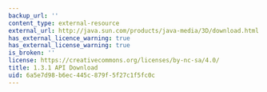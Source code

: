 ```yaml
---
backup_url: ''
content_type: external-resource
external_url: http://java.sun.com/products/java-media/3D/download.html
has_external_licence_warning: true
has_external_license_warning: true
is_broken: ''
license: https://creativecommons.org/licenses/by-nc-sa/4.0/
title: 1.3.1 API Download
uid: 6a5e7d98-b6ec-445c-879f-5f27c1f5fc0c
---
```

